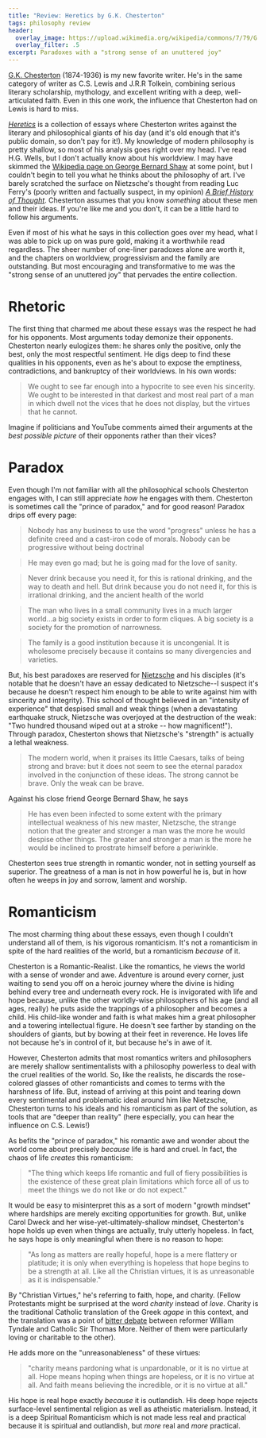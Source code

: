 ```yaml
---
title: "Review: Heretics by G.K. Chesterton"
tags: philosophy review
header:
  overlay_image: https://upload.wikimedia.org/wikipedia/commons/7/79/G._K._Chesterton_at_work.jpg
  overlay_filter: .5
excerpt: Paradoxes with a "strong sense of an unuttered joy"
---
```


[G.K. Chesterton](https://en.wikipedia.org/wiki/G._K._Chesterton) (1874-1936) is my new favorite writer. 
He's in the same category of writer as C.S. Lewis and J.R.R Tolkein, combining serious literary scholarship, mythology, and excellent writing with a deep, well-articulated faith. Even in this one work, the influence that Chesterton had on Lewis is hard to miss. 

[_Heretics_](https://standardebooks.org/ebooks/g-k-chesterton/heretics) is a collection of essays where Chesterton writes against the literary and philosophical giants of his day (and it's old enough that it's public domain, so don't pay for it!). My knowledge of modern philosophy is pretty shallow, so most of his analysis goes right over my head. I've read H.G. Wells, but I don't actually know about his worldview. I may have skimmed the [Wikipedia page on George Bernard Shaw](https://en.wikipedia.org/wiki/George_Bernard_Shaw) at some point, but I couldn't begin to tell you what he thinks about the philosophy of art.  I've barely scratched the surface on Nietzsche's thought from reading Luc Ferry's (poorly written and factually suspect, in my opinion) [_A Brief History of Thought_](https://www.amazon.com/Brief-History-Thought-Philosophical-Learning/dp/0062074245/ref=sr_1_2?dchild=1&keywords=a+brief+history+of+thought&qid=1632691772&sr=8-2). Chesterton assumes that you know _something_ about these men and their ideas. If you're like me and you don't, it can be a little hard to follow his arguments.

Even if most of his what he says in this collection goes over my head, what I was able to pick up on was pure gold, making it a worthwhile read regardless.
The sheer number of one-liner paradoxes alone are worth it, and the chapters on worldview, progressivism and the family are outstanding. But most encouraging and transformative to me was the "strong sense of an unuttered joy" that pervades the entire collection. 

# Rhetoric
The first thing that charmed me about these essays was the respect he had for his opponents. Most arguments today demonize their opponents. Chesterton nearly eulogizes them: he shares only the positive, only the best, only the most respectful sentiment. He digs deep to find these qualities in his opponents, even as he's about to expose the emptiness, contradictions, and bankruptcy of their worldviews. In his own words:

> We ought to see far enough into a hypocrite to see even his sincerity. We ought to be interested in that darkest and most real part of a man in which dwell not the vices that he does not display, but the virtues that he cannot.

Imagine if politicians and YouTube comments aimed their arguments at the _best possible picture_ of their opponents rather than their vices?

# Paradox

Even though I'm not familiar with all the philosophical schools Chesterton engages with, I can still appreciate _how_ he engages with them. Chesterton is sometimes call the "prince of paradox," and for good reason! Paradox drips off every page:

> Nobody has any business to use the word "progress" unless he has a definite creed and a cast-iron code of morals. Nobody can be progressive without being doctrinal

> He may even go mad; but he is going mad for the love of sanity.

> Never drink because you need it, for this is rational drinking, and the way to death and hell. But drink because you do not need it, for this is irrational drinking, and the ancient health of the world

> The man who lives in a small community lives in a much larger world...a big society exists in order to form cliques. A big society is a society for the promotion of narrowness.

> The family is a good institution because it is uncongenial. It is wholesome precisely because it contains so many divergencies and varieties.


But, his best paradoxes are reserved for [Nietzsche](https://en.wikipedia.org/wiki/Friedrich_Nietzsche) and his disciples (it's notable that he doesn't have an essay dedicated to Nietzsche--I suspect it's because he doesn't respect him enough to be able to write against him with sincerity and integrity). 
This school of thought believed in an "intensity of experience" that despised small and weak things (when a devastating earthquake struck, Nietzsche was overjoyed at the destruction of the weak: "Two hundred thousand wiped out at a stroke -- how magnificent!"). Through paradox, Chesterton shows that Nietzsche's "strength" is actually a lethal weakness.

> The modern world, when it praises its little Caesars, talks of being strong and brave: but it does not seem to see the eternal paradox involved in the conjunction of these ideas. The strong cannot be brave. Only the weak can be brave.

Against his close friend George Bernard Shaw, he says
> He has even been infected to some extent with the primary intellectual weakness of his new master, Nietzsche, the strange notion that the greater and stronger a man was the more he would despise other things. The greater and stronger a man is the more he would be inclined to prostrate himself before a periwinkle.

Chesterton sees true strength in romantic wonder, not in setting yourself as superior. The greatness of a man is not in how powerful he is, but in how often he weeps in joy and sorrow, lament and worship.

# Romanticism
The most charming thing about these essays, even though I couldn't understand all of them, is his vigorous romanticism. It's not a romanticism in spite of the hard realities of the world, but a romanticism _because_ of it.

Chesterton is a Romantic-Realist. Like the romantics, he views the world with a sense of wonder and awe. Adventure is around every corner, just waiting to send you off on a heroic journey where the divine is hiding behind every tree and underneath every rock. He is invigorated with life and hope because, unlike the other worldly-wise philosophers of his age (and all ages, really) he puts aside the trappings of a philosopher and becomes a child. His child-like wonder and faith is what makes him a great philosopher and a towering intellectual figure. He doesn't see farther by standing on the shoulders of giants, but by bowing at their feet in reverence. He loves life not because he's in control of it, but because he's in awe of it.

However, Chesterton admits that most romantics writers and philosophers are merely shallow sentimentalists with a philosophy powerless to deal with the cruel realities of the world. So, like the realists, he discards the rose-colored glasses of other romanticists and comes to terms with the harshness of life. But, instead of arriving at this point and tearing down every sentimental and problematic ideal around him like Nietzsche, Chesterton turns to his ideals and his romanticism as part of the solution, as tools that are "deeper than reality" (here especially, you can hear the influence on C.S. Lewis!)

As befits the "prince of paradox," his romantic awe and wonder about the world come about precisely _because_ life is hard and cruel. In fact, the chaos of life _creates_ this romanticism: 
> "The thing which keeps life romantic and full of fiery possibilities is the existence of these great plain limitations which force all of us to meet the things we do not like or do not expect."

It would be easy to misinterpret this as a sort of modern "growth mindset" where hardships are merely exciting opportunities for growth. But, unlike Carol Dweck and her wise-yet-ultimately-shallow mindset, Chesterton's hope holds up even when things are actually, truly utterly hopeless. In fact, he says hope is only meaningful when there is no reason to hope:

> "As long as matters are really hopeful, hope is a mere flattery or platitude; it is only when everything is hopeless that hope begins to be a strength at all. Like all the Christian virtues, it is as unreasonable as it is indispensable."

By "Christian Virtues," he's referring to faith, hope, and charity. (Fellow Protestants might be surprised at the word _charity_ instead of _love_. Charity is the traditional Catholic translation of the Greek _agape_ in this context, and the translation was a point of [bitter debate](https://www.amazon.com/William-Tyndale-Martyrdom-Betrayal-English/dp/034911532X) between reformer William Tyndale and Catholic Sir Thomas More. Neither of them were particularly loving or charitable to the other).

He adds more on the "unreasonableness" of these virtues:
> "charity means pardoning what is unpardonable, or it is no virtue at all. Hope means hoping when things are hopeless, or it is no virtue at all. And faith means believing the incredible, or it is no virtue at all." 

His hope is real hope exactly _because_ it is outlandish. His deep hope rejects surface-level sentimental religion as well as atheistic materialism. Instead, it is a deep Spiritual Romanticism which is not made less real and practical because it is spiritual and outlandish, but _more_ real and _more_ practical.

